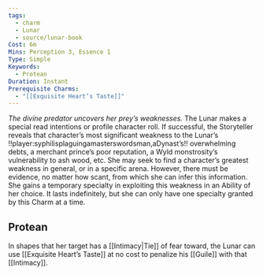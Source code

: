 ```yaml
---
tags:
  - charm
  - Lunar
  - source/lunar-book
Cost: 6m
Mins: Perception 3, Essence 1
Type: Simple
Keywords:
  - Protean
Duration: Instant
Prerequisite Charms:
  - "[[Exquisite Heart’s Taste]]"
---
```

*The divine predator uncovers her prey’s weaknesses.*
The Lunar makes a special read intentions or profile character roll. If successful, the Storyteller reveals that character’s most significant weakness to the Lunar’s !!player:syphilisplaguingamasterswordsman,aDynast’s!! overwhelming debts, a merchant prince’s poor reputation, a Wyld monstrosity’s vulnerability to ash wood, etc. She may seek to find a character’s greatest weakness in general, or in a specific arena. However, there must be evidence, no matter how scant, from which she can infer this information. She gains a temporary specialty in exploiting this weakness in an Ability of her choice. It lasts indefinitely, but she can only have one specialty granted by this Charm at a time. 
## Protean 

In shapes that her target has a [[Intimacy|Tie]] of fear toward, the Lunar can use [[Exquisite Heart’s Taste]] at no cost to penalize his [[Guile]] with that [[Intimacy]].